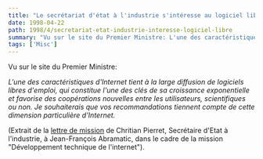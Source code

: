 ```yaml
---
title: "Le secrétariat d'état à l'industrie s'intéresse au logiciel libre"
date: 1998-04-22
path: 1998/4/secretariat-etat-industrie-interesse-logiciel-libre
summary: "Vu sur le site du Premier Ministre: L'une des caractéristiques d'Internet tient à la large diffusion de logiciels libres d'emploi, qui constitue l'une des clés de sa croissance exponentielle et favorise des coopérations nouvelles entre les utilisateurs, scientifiques ou non."
tags: ['Misc']
---
```


<P>
Vu sur le site du Premier Ministre:
</P>

<P><EM>
L'une des caractéristiques d'Internet tient à la large diffusion
de logiciels libres d'emploi, qui constitue l'une des clés de sa
croissance exponentielle et favorise des coopérations nouvelles
entre les utilisateurs, scientifiques ou non. Je souhaiterais que
vos recommandations tiennent compte de cette dimension particulière
d'Internet.
</EM></P>

<P>
(Extrait de la <A HREF="http://www.premier-ministre.gouv.fr/DOSACTU/ELEMENTB7MISS.HTM">lettre de mission</A> de Chritian Pierret, Secrétaire d'Etat
à l'industrie, à Jean-François Abramatic, dans le cadre de la mission
"Développement technique de l'internet").
</P>


